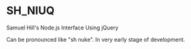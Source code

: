 # SH_NIUQ
Samuel Hill's Node.js Interface Using jQuery

Can be pronounced like "sh nuke". In very early stage of development.